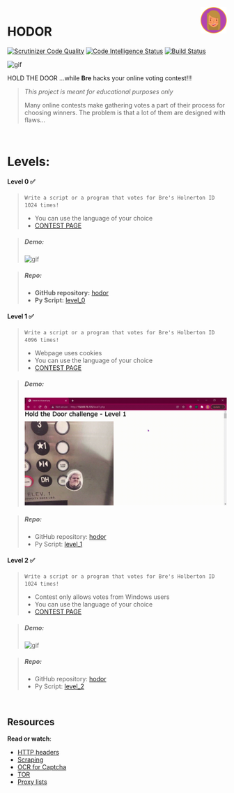 <a href="https://github.com/brerickner/">
    <img src="bre_favi.png" alt="Bre" title="Bre's Github" align="right" height="60" />
</a> 

# HODOR
[![Scrutinizer Code Quality](https://scrutinizer-ci.com/g/brerickner/hodor/badges/quality-score.png?b=master)](https://scrutinizer-ci.com/g/brerickner/hodor/?branch=master)
[![Code Intelligence Status](https://scrutinizer-ci.com/g/brerickner/hodor/badges/code-intelligence.svg?b=master)](https://scrutinizer-ci.com/code-intelligence)
[![Build Status](https://scrutinizer-ci.com/g/brerickner/hodor/badges/build.png?b=master)](https://scrutinizer-ci.com/g/brerickner/hodor/build-status/master)

![gif](https://s3.amazonaws.com/intranet-projects-files/holbertonschool-higher-level_programming+/261/giphy_hodor.gif)



HOLD THE DOOR ...while **Bre** hacks your online voting contest!!!  

> _This project is meant for educational purposes only_
>
> Many online contests make gathering votes a part of their process for choosing winners. The problem is that a lot of them are designed with flaws… 

&nbsp;  

**Levels:**
=======



####  Level 0 :white_check_mark:  

> `Write a script or a program that votes for Bre's Holnerton ID 1024 times!`
>
> - You can use the language of your choice
> - [CONTEST PAGE](http://158.69.76.135/level0.php)

> ##### Demo: &nbsp;
>
> ![gif](level_0/level_0_Demo.gif)

> ##### **Repo:**
>
> - **GitHub repository:** [hodor](https://github.com/brerickner/hodor)
> - **Py Script:** [level_0](https://github.com/brerickner/hodor/blob/master/level_0/level_0.py)   



####  Level 1 :white_check_mark:

> `Write a script or a program that votes for Bre's Holberton ID 4096 times!`
>
> *   Webpage uses cookies
> *   You can use the language of your choice
> *   [CONTEST PAGE](http://158.69.76.135/level1.php)

> ##### Demo:  &nbsp;  
>
> ![gif](level_1/Level_1.gif)

> ##### Repo:
>
> - GitHub repository: [hodor](https://github.com/brerickner/hodor)
> - Py Script: [level_1](https://github.com/brerickner/hodor/blob/master/level_1/level1.py)



####  Level 2 :white_check_mark:

> `Write a script or a program that votes for Bre's Holberton ID 1024 times! `
>
>
> *   Contest only allows votes from Windows users
> *   You can use the language of your choice
> *   [CONTEST PAGE](http://158.69.76.135/level2.php)

> #####  Demo:  
>
> ![gif](level_2/demo_level_2.gif)

> #####  Repo:
>
> *   GitHub repository: [hodor](https://github.com/brerickner/hodor)
> *   Py Script: [level_2](https://github.com/brerickner/hodor/blob/master/level_2/level_2.py)

&nbsp;  


Resources
---------

**Read or watch**:

*   [HTTP headers](https://www.google.com/search?q=http+headers+explained+post&oq=http+headers+explained+post)
*   [Scraping](/rltoken/L2HhLK0iyncmurlkigh5yw "Scraping")
*   [OCR for Captcha](https://www.google.com/search?q=solving+captcha+with+ocr)
*   [TOR](https://www.google.com/search?q=tor)
*   [Proxy lists](https://www.google.com/search?q=proxy+lists)
